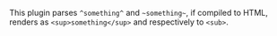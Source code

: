This plugin parses `^something^` and `~something~`, if compiled to HTML, renders as `<sup>something</sup>` and respectively to `<sub>`.

